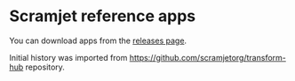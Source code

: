 Scramjet reference apps
=======================

You can download apps from the [releases page](https://github.com/scramjetorg/reference-apps/releases).

Initial history was imported from https://github.com/scramjetorg/transform-hub repository.

